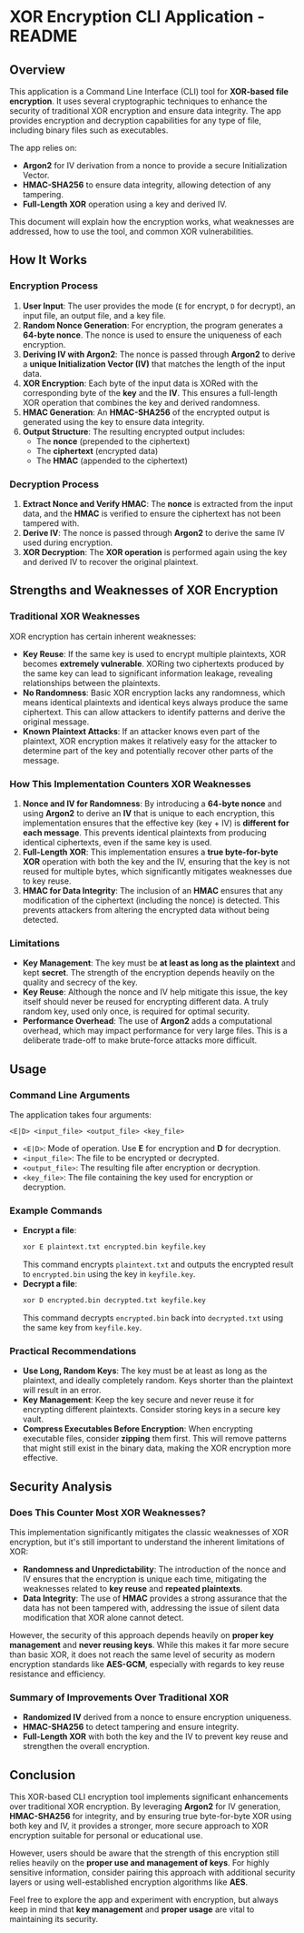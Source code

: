 # XOR Encryption CLI Application - README

## Overview
This application is a Command Line Interface (CLI) tool for **XOR-based file encryption**. It uses several cryptographic techniques to enhance the security of traditional XOR encryption and ensure data integrity. The app provides encryption and decryption capabilities for any type of file, including binary files such as executables.

The app relies on:
- **Argon2** for IV derivation from a nonce to provide a secure Initialization Vector.
- **HMAC-SHA256** to ensure data integrity, allowing detection of any tampering.
- **Full-Length XOR** operation using a key and derived IV.

This document will explain how the encryption works, what weaknesses are addressed, how to use the tool, and common XOR vulnerabilities.

## How It Works
### Encryption Process
1. **User Input**: The user provides the mode (`E` for encrypt, `D` for decrypt), an input file, an output file, and a key file.
2. **Random Nonce Generation**: For encryption, the program generates a **64-byte nonce**. The nonce is used to ensure the uniqueness of each encryption.
3. **Deriving IV with Argon2**: The nonce is passed through **Argon2** to derive a **unique Initialization Vector (IV)** that matches the length of the input data.
4. **XOR Encryption**: Each byte of the input data is XORed with the corresponding byte of the **key** and the **IV**. This ensures a full-length XOR operation that combines the key and derived randomness.
5. **HMAC Generation**: An **HMAC-SHA256** of the encrypted output is generated using the key to ensure data integrity.
6. **Output Structure**: The resulting encrypted output includes:
   - The **nonce** (prepended to the ciphertext)
   - The **ciphertext** (encrypted data)
   - The **HMAC** (appended to the ciphertext)

### Decryption Process
1. **Extract Nonce and Verify HMAC**: The **nonce** is extracted from the input data, and the **HMAC** is verified to ensure the ciphertext has not been tampered with.
2. **Derive IV**: The nonce is passed through **Argon2** to derive the same IV used during encryption.
3. **XOR Decryption**: The **XOR operation** is performed again using the key and derived IV to recover the original plaintext.

## Strengths and Weaknesses of XOR Encryption
### Traditional XOR Weaknesses
XOR encryption has certain inherent weaknesses:
- **Key Reuse**: If the same key is used to encrypt multiple plaintexts, XOR becomes **extremely vulnerable**. XORing two ciphertexts produced by the same key can lead to significant information leakage, revealing relationships between the plaintexts.
- **No Randomness**: Basic XOR encryption lacks any randomness, which means identical plaintexts and identical keys always produce the same ciphertext. This can allow attackers to identify patterns and derive the original message.
- **Known Plaintext Attacks**: If an attacker knows even part of the plaintext, XOR encryption makes it relatively easy for the attacker to determine part of the key and potentially recover other parts of the message.

### How This Implementation Counters XOR Weaknesses
1. **Nonce and IV for Randomness**: By introducing a **64-byte nonce** and using **Argon2** to derive an **IV** that is unique to each encryption, this implementation ensures that the effective key (key + IV) is **different for each message**. This prevents identical plaintexts from producing identical ciphertexts, even if the same key is used.
2. **Full-Length XOR**: This implementation ensures a **true byte-for-byte XOR** operation with both the key and the IV, ensuring that the key is not reused for multiple bytes, which significantly mitigates weaknesses due to key reuse.
3. **HMAC for Data Integrity**: The inclusion of an **HMAC** ensures that any modification of the ciphertext (including the nonce) is detected. This prevents attackers from altering the encrypted data without being detected.

### Limitations
- **Key Management**: The key must be **at least as long as the plaintext** and kept **secret**. The strength of the encryption depends heavily on the quality and secrecy of the key.
- **Key Reuse**: Although the nonce and IV help mitigate this issue, the key itself should never be reused for encrypting different data. A truly random key, used only once, is required for optimal security.
- **Performance Overhead**: The use of **Argon2** adds a computational overhead, which may impact performance for very large files. This is a deliberate trade-off to make brute-force attacks more difficult.

## Usage
### Command Line Arguments
The application takes four arguments:
```
<E|D> <input_file> <output_file> <key_file>
```
- `<E|D>`: Mode of operation. Use **E** for encryption and **D** for decryption.
- `<input_file>`: The file to be encrypted or decrypted.
- `<output_file>`: The resulting file after encryption or decryption.
- `<key_file>`: The file containing the key used for encryption or decryption.

### Example Commands
- **Encrypt a file**:
  ```sh
  xor E plaintext.txt encrypted.bin keyfile.key
  ```
  This command encrypts `plaintext.txt` and outputs the encrypted result to `encrypted.bin` using the key in `keyfile.key`.
- **Decrypt a file**:
  ```sh
  xor D encrypted.bin decrypted.txt keyfile.key
  ```
  This command decrypts `encrypted.bin` back into `decrypted.txt` using the same key from `keyfile.key`.

### Practical Recommendations
- **Use Long, Random Keys**: The key must be at least as long as the plaintext, and ideally completely random. Keys shorter than the plaintext will result in an error.
- **Key Management**: Keep the key secure and never reuse it for encrypting different plaintexts. Consider storing keys in a secure key vault.
- **Compress Executables Before Encryption**: When encrypting executable files, consider **zipping** them first. This will remove patterns that might still exist in the binary data, making the XOR encryption more effective.

## Security Analysis
### Does This Counter Most XOR Weaknesses?
This implementation significantly mitigates the classic weaknesses of XOR encryption, but it's still important to understand the inherent limitations of XOR:
- **Randomness and Unpredictability**: The introduction of the nonce and IV ensures that the encryption is unique each time, mitigating the weaknesses related to **key reuse** and **repeated plaintexts**.
- **Data Integrity**: The use of **HMAC** provides a strong assurance that the data has not been tampered with, addressing the issue of silent data modification that XOR alone cannot detect.

However, the security of this approach depends heavily on **proper key management** and **never reusing keys**. While this makes it far more secure than basic XOR, it does not reach the same level of security as modern encryption standards like **AES-GCM**, especially with regards to key reuse resistance and efficiency.

### Summary of Improvements Over Traditional XOR
- **Randomized IV** derived from a nonce to ensure encryption uniqueness.
- **HMAC-SHA256** to detect tampering and ensure integrity.
- **Full-Length XOR** with both the key and the IV to prevent key reuse and strengthen the overall encryption.

## Conclusion
This XOR-based CLI encryption tool implements significant enhancements over traditional XOR encryption. By leveraging **Argon2** for IV generation, **HMAC-SHA256** for integrity, and by ensuring true byte-for-byte XOR using both key and IV, it provides a stronger, more secure approach to XOR encryption suitable for personal or educational use.

However, users should be aware that the strength of this encryption still relies heavily on the **proper use and management of keys**. For highly sensitive information, consider pairing this approach with additional security layers or using well-established encryption algorithms like **AES**.

Feel free to explore the app and experiment with encryption, but always keep in mind that **key management** and **proper usage** are vital to maintaining its security.

